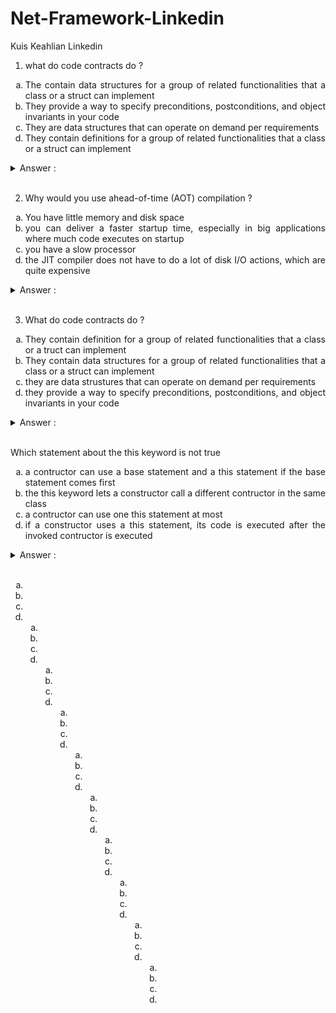 # Net-Framework-Linkedin
Kuis Keahlian Linkedin

1. what do code contracts do ?
<ol type="a" align="justify">
<li> The contain data structures for a group of related functionalities that a class or a struct can implement</li>
<li> They provide a way to specify preconditions, postconditions, and object invariants in your code</li>
<li> They are data structures that can operate on demand per requirements</li>
<li> They contain definitions for a group of related functionalities that a class or a struct can implement</li></ol>

<details>
<summary markdown="span">Answer :</summary>
<p align="justify"> b. They provide a way to specify preconditions, postconditions, and object invariants in your code </p>
</details>
</br>

2. Why would you use ahead-of-time (AOT) compilation ?
<ol type="a" align="justify">
  <li> You have little memory and disk space</li>
<li> you can deliver a faster startup time, especially in big applications where much code executes on startup</li>
  <li> you have a slow processor</li>
  <li> the JIT compiler does not have to do a lot of disk I/O actions, which are quite expensive</li></ol>

<details>
<summary markdown="span">Answer :</summary>
<p align="justify"> b. you can deliver a faster startup time, especially in big applications where much code executes on startup </p>
</details>
</br>

3. What do code contracts do ?
<ol type="a" align="justify">
<li> They contain definition for a group of related functionalities that a class or a truct can implement</li>
<li>They contain data structures for a group of related functionalities that a class or a struct can implement</li>
  <li>  they are data strustures that can operate on demand per requirements</li>
<li>  they provide a way to specify preconditions, postconditions, and object invariants in your code</li></ol>
  
<details>
<summary markdown="span">Answer :</summary>
<p align="justify"> d. they provide a way to specify preconditions, postconditions, and object invariants in your code</p>
</details>
</br>
  
Which statement about the this keyword is not true 
  <ol type="a" align="justify">
<li>a contructor can use a base statement and a this statement if the base statement comes first</li>
  <li>the this keyword lets a constructor call a different contructor in the same class</li>
  <li>  a contructor can use one this statement at most</li>
<li> if a constructor uses a this statement, its code is executed after the invoked contructor is executed</li></ol>

<details>
<summary markdown="span">Answer :</summary>
<p align="justify"> a. a contructor can use a base statement and a this statement if the base statement comes first</p>
</details>
</br>
  
  <ol type="a" align="justify">
<li>
<li>
<li>  
<li>  
    <ol type="a" align="justify">
<li>
<li>
<li>  
<li>  
  
  
  <ol type="a" align="justify">
<li>
<li>
<li>  
<li>
    <ol type="a" align="justify">
<li>
<li>
<li>  
<li>  
  
  
  <ol type="a" align="justify">
<li>
<li>
<li>  
<li>
  
  <ol type="a" align="justify">
<li>
<li>
<li>  
<li>  
    <ol type="a" align="justify">
<li>
<li>
<li>  
<li>  
  
  
  <ol type="a" align="justify">
<li>
<li>
<li>  
<li>
    <ol type="a" align="justify">
<li>
<li>
<li>  
<li>  
  
  
  <ol type="a" align="justify">
<li>
<li>
<li>  
<li>
